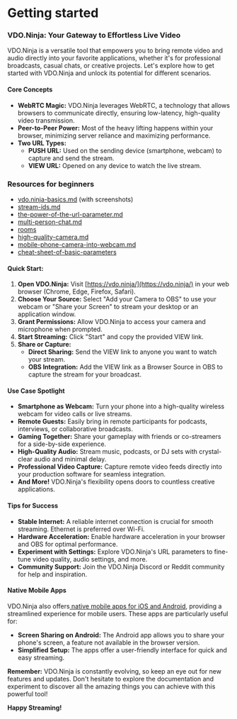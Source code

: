# Getting started

### **VDO.Ninja: Your Gateway to Effortless Live Video**

VDO.Ninja is a versatile tool that empowers you to bring remote video and audio directly into your favorite applications, whether it's for professional broadcasts, casual chats, or creative projects. Let's explore how to get started with VDO.Ninja and unlock its potential for different scenarios.

#### **Core Concepts**

* **WebRTC Magic:** VDO.Ninja leverages WebRTC, a technology that allows browsers to communicate directly, ensuring low-latency, high-quality video transmission.
* **Peer-to-Peer Power:** Most of the heavy lifting happens within your browser, minimizing server reliance and maximizing performance.
* **Two URL Types:**
  * **PUSH URL:** Used on the sending device (smartphone, webcam) to capture and send the stream.
  * **VIEW URL:** Opened on any device to watch the live stream.

### Resources for beginners

* [vdo.ninja-basics.md](vdo.ninja-basics.md "mention") (with screenshots)
* [stream-ids.md](stream-ids.md "mention")
* [the-power-of-the-url-parameter.md](the-power-of-the-url-parameter.md "mention")
* [multi-person-chat.md](multi-person-chat.md "mention")
* [rooms](rooms/ "mention")
* [high-quality-camera.md](high-quality-camera.md "mention")
* [mobile-phone-camera-into-webcam.md](mobile-phone-camera-into-webcam.md "mention")
* [cheat-sheet-of-basic-parameters](../advanced-settings/cheat-sheet-of-basic-parameters/ "mention")

#### **Quick Start:**

1. **Open VDO.Ninja:** Visit [https://vdo.ninja/](https://vdo.ninja/) in your web browser (Chrome, Edge, Firefox, Safari).
2. **Choose Your Source:** Select "Add your Camera to OBS" to use your webcam or "Share your Screen" to stream your desktop or an application window.
3. **Grant Permissions:** Allow VDO.Ninja to access your camera and microphone when prompted.
4. **Start Streaming:** Click "Start" and copy the provided VIEW link.
5. **Share or Capture:**
   * **Direct Sharing:** Send the VIEW link to anyone you want to watch your stream.
   * **OBS Integration:** Add the VIEW link as a Browser Source in OBS to capture the stream for your broadcast.

#### **Use Case Spotlight**

* **Smartphone as Webcam:** Turn your phone into a high-quality wireless webcam for video calls or live streams.
* **Remote Guests:** Easily bring in remote participants for podcasts, interviews, or collaborative broadcasts.
* **Gaming Together:** Share your gameplay with friends or co-streamers for a side-by-side experience.
* **High-Quality Audio:** Stream music, podcasts, or DJ sets with crystal-clear audio and minimal delay.
* **Professional Video Capture:** Capture remote video feeds directly into your production software for seamless integration.
* **And More!** VDO.Ninja's flexibility opens doors to countless creative applications.

#### **Tips for Success**

* **Stable Internet:** A reliable internet connection is crucial for smooth streaming. Ethernet is preferred over Wi-Fi.
* **Hardware Acceleration:** Enable hardware acceleration in your browser and OBS for optimal performance.
* **Experiment with Settings:** Explore VDO.Ninja's URL parameters to fine-tune video quality, audio settings, and more.
* **Community Support:** Join the VDO.Ninja Discord or Reddit community for help and inspiration.

#### **Native Mobile Apps**

VDO.Ninja also offers[ native mobile apps for iOS and Android](./#native-mobile-apps), providing a streamlined experience for mobile users. These apps are particularly useful for:

* **Screen Sharing on Android:** The Android app allows you to share your phone's screen, a feature not available in the browser version.
* **Simplified Setup:** The apps offer a user-friendly interface for quick and easy streaming.

**Remember:** VDO.Ninja is constantly evolving, so keep an eye out for new features and updates. Don't hesitate to explore the documentation and experiment to discover all the amazing things you can achieve with this powerful tool!

**Happy Streaming!**
